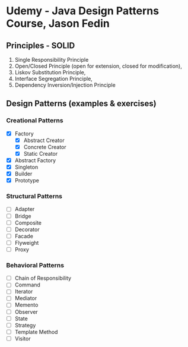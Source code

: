 # Udemy - Java Design Patterns Course, Jason Fedin

## Principles - SOLID

1. Single Responsibility Principle
2. Open/Closed Principle (open for extension, closed for modification),
3. Liskov Substitution Principle,
4. Interface Segregation Principle,
5. Dependency Inversion/Injection Principle

## Design Patterns (examples & exercises)

### Creational Patterns

* [x] Factory
    * [x] Abstract Creator
    * [x] Concrete Creator
    * [x] Static Creator
* [x] Abstract Factory
* [x] Singleton
* [x] Builder
* [x] Prototype

### Structural Patterns

* [ ] Adapter
* [ ] Bridge
* [ ] Composite
* [ ] Decorator
* [ ] Facade
* [ ] Flyweight
* [ ] Proxy

### Behavioral Patterns

* [ ] Chain of Responsibility
* [ ] Command
* [ ] Iterator
* [ ] Mediator
* [ ] Memento
* [ ] Observer
* [ ] State
* [ ] Strategy
* [ ] Template Method
* [ ] Visitor
